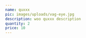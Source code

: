 ```yaml
---
name: quxxx
pic: images/uploads/vag-eye.jpg
description: woo quxxx description
quantity: 2
price: 10
---
```


